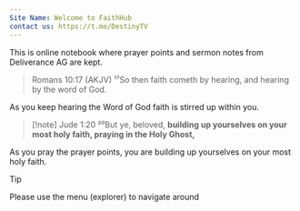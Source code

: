 ```yaml
---
Site Name: Welcome to FaithHub
contact us: https://t.me/DestinyTV
---
```


This is online notebook where prayer points and sermon notes from Deliverance AG are kept.

>Romans 10:17 (AKJV)
>¹⁷So then faith cometh by hearing, and hearing by the word of God.


As you keep hearing the Word of God faith is stirred up within you.


> [!note] Jude 1:20
> ²⁰But ye, beloved, **building up yourselves on your most holy faith, praying in the Holy Ghost,**

As you pray the prayer points, you are building up yourselves on your most holy faith.


>[!tip]
>Please use the menu (explorer) to navigate around
